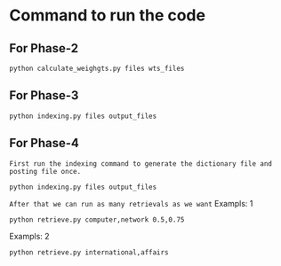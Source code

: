 # Command to run the code

## For Phase-2
```
python calculate_weighgts.py files wts_files
```

## For Phase-3
```
python indexing.py files output_files
```

## For Phase-4
`First run the indexing command to generate the dictionary file and posting file once.`
```
python indexing.py files output_files
```
`After that we can run as many retrievals as we want`
Exampls: 1
```
python retrieve.py computer,network 0.5,0.75
```
Exampls: 2
```
python retrieve.py international,affairs
```